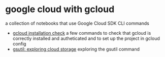 # google cloud with gcloud
a collection of notebooks that use Google Cloud SDK CLI commands
- [gcloud installation check](gcloud%20installation%20check.ipynb) a few commands to check that gcloud is correctly installed and autheticated and to set up the project in gcloud config
- [gsutil: exploring cloud storage](gsutil%20exploring%20cloud%20storage.ipynb) exploring the gsutil command
